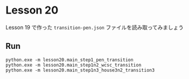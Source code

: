 # Lesson 20

Lesson 19 で作った `transition-pen.json` ファイルを読み取ってみましょう  

## Run

```shell
python.exe -m lesson20.main_step1_pen_transition
python.exe -m lesson20.main_step1n2_wcsc_transition
python.exe -m lesson20.main_step1n3_house3n2_transition3
```
